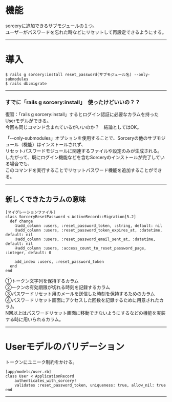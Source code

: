# 機能
sorceryに追加できるサブモジュールの１つ。    
ユーザーがパスワードを忘れた時などにリセットして再設定できるようにする。
***

# 導入
~~~
$ rails g sorcery:install reset_password(サブモジュール名) --only-submodules
$ rails db:migrate
~~~
***

### すでに「rails g sorcery:install」　使ったけどいいの？？
復習：「rails g sorcery:install」するとログイン認証に必要なカラムを持ったUserモデルができる。    
今回も同じコマンド含まれているがいいのか？　結論としてはOK。      
    
「--only-submodules」オプションを使用することで、Sorceryの他のサブモジュール（機能）はインストールされず、    
リセットパスワードモジュールに関連するファイルや設定のみが生成される。    
したがって、既にログイン機能などを含むSorceryのインストールが完了している場合でも、    
このコマンドを実行することでリセットパスワード機能を追加することができる。
***

## 新しくできたカラムの意味
~~~
[マイグレーションファイル]
class SorceryResetPassword < ActiveRecord::Migration[5.2]
  def change
    ①add_column :users, :reset_password_token, :string, default: nil
    ②add_column :users, :reset_password_token_expires_at, :datetime, default: nil
    ③add_column :users, :reset_password_email_sent_at, :datetime, default: nil
    ④add_column :users, :access_count_to_reset_password_page, :integer, default: 0

    add_index :users, :reset_password_token
  end
end
~~~
①トークン文字列を保持するカラム      
②ークンの有効期限が切れる時刻を記録するカラム        
③パスワードリセット用のメールを送信した時刻を保持するためのカラム        
④パスワードリセット画面にアクセスした回数を記録するために用意されたカラム        
N回以上はパスワードリセット画面に移動できないようにするなどの機能を実装する時に用いられるカラム。
***

# Userモデルのバリデーション
トークンにユニーク制約をかける。
~~~
[app/models/user.rb]
class User < ApplicationRecord
    authenticates_with_sorcery!
    validates :reset_password_token, uniqueness: true, allow_nil: true
end
~~~
***


